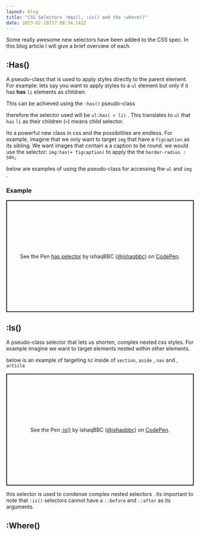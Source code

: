 ```yaml
---
layout: blog
title: "CSS Selectors :Has(), :is() and the :where()"
date: 2023-02-18T17:08:34.142Z
---
```



Some really awesome new selectors have been added to the CSS spec. In this blog article I will give a brief overview of each.

## :Has()

A pseudo-class that is used to apply styles directly to the parent element. For example: lets say you want to apply styles to a `ul` element but only if it has **has** `li` elements as children. 

This can be achieved using the `:has()` pseudo-class

therefore the selector used will be `ul:has( > li)` . This translates to `ul` that `has` `li` as their children (`>`) means child selector.

Its a powerful new class in css and the possibilities are endless. For example, imagine that we only want to target `img` that have a `figcaption` as its sibling. We want images that contain a a caption to be round. we would use the selector: `img:has(+ figcaption)` to apply the the `border-radius : 50%;` 

below are examples of using the pseudo-class for accessing the `ul` and `img` .
### Example
<p class="codepen" data-height="300" data-theme-id="dark" data-default-tab="js,result" data-slug-hash="jOvrZQN" data-editable="true" data-user="ishaqbbc" style="height: 300px; box-sizing: border-box; display: flex; align-items: center; justify-content: center; border: 2px solid; margin: 1em 0; padding: 1em;">
  <span>See the Pen <a href="https://codepen.io/ishaqbbc/pen/jOvrZQN">
  has selector</a> by ishaqBBC (<a href="https://codepen.io/ishaqbbc">@ishaqbbc</a>)
  on <a href="https://codepen.io">CodePen</a>.</span>
</p>
<script async src="https://cpwebassets.codepen.io/assets/embed/ei.js"></script>

## :Is()

A pseudo-class selector that lets us shorten, complex nested css styles. For example imagine we want to target elements nested within other elements.

below is an example of targeting `h2` inside of `section`, `aside` , `nav` and , `article` 
<p class="codepen" data-height="300" data-theme-id="dark" data-default-tab="js,result" data-slug-hash="jOvrzvy" data-editable="true" data-user="ishaqbbc" style="height: 300px; box-sizing: border-box; display: flex; align-items: center; justify-content: center; border: 2px solid; margin: 1em 0; padding: 1em;">
  <span>See the Pen <a href="https://codepen.io/ishaqbbc/pen/jOvrzvy">
  :is()</a> by ishaqBBC (<a href="https://codepen.io/ishaqbbc">@ishaqbbc</a>)
  on <a href="https://codepen.io">CodePen</a>.</span>
</p>
<script async src="https://cpwebassets.codepen.io/assets/embed/ei.js"></script>

this selector is used to condense complex nested selectors .
its important to note that `:is()` selectors cannot have a `::before` and `::after` as its arguments. 
## :Where()



